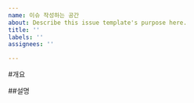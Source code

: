```yaml
---
name: 이슈 작성하는 공간
about: Describe this issue template's purpose here.
title: ''
labels: ''
assignees: ''

---
```


#개요

##설명
